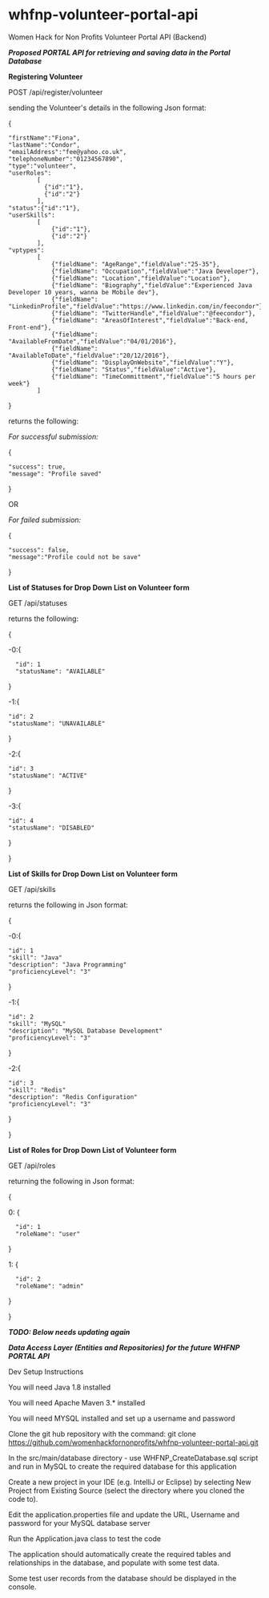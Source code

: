 # whfnp-volunteer-portal-api
Women Hack for Non Profits Volunteer Portal API (Backend)

***Proposed PORTAL API for retrieving and saving data in the Portal Database***

**Registering Volunteer**

POST /api/register/volunteer

sending the Volunteer's details in the following Json format:

{

    "firstName":"Fiona",
    "lastName":"Condor",
    "emailAddress":"fee@yahoo.co.uk",
    "telephoneNumber":"01234567890",
    "type":"volunteer",
    "userRoles":
  			[
              {"id":"1"},
              {"id":"2"}
            ],	
  	"status":{"id":"1"},  
  	"userSkills":
  			[
    			{"id":"1"},
    			{"id":"2"}    
    		],
  	"vptypes":
  			[
    			{"fieldName": "AgeRange","fieldValue":"25-35"},
    			{"fieldName": "Occupation","fieldValue":"Java Developer"},    			
  				{"fieldName": "Location","fieldValue":"Location"},
    			{"fieldName": "Biography","fieldValue":"Experienced Java Developer 10 years, wanna be Mobile dev"},
	   			{"fieldName": "LinkedinProfile","fieldValue":"https://www.linkedin.com/in/feecondor"},
	   			{"fieldName": "TwitterHandle","fieldValue":"@feecondor"},
    			{"fieldName": "AreasOfInterest","fieldValue":"Back-end, Front-end"},
    			{"fieldName": "AvailableFromDate","fieldValue":"04/01/2016"},
    			{"fieldName": "AvailableToDate","fieldValue":"20/12/2016"},
    			{"fieldName": "DisplayOnWebsite","fieldValue":"Y"},
    			{"fieldName": "Status","fieldValue":"Active"},
    			{"fieldName": "TimeCommittment","fieldValue":"5 hours per week"}
  			]
}

returns the following:

*For successful submission:*

{

    "success": true,
    "message": "Profile saved"
}

OR

*For failed submission:*

{

    "success": false,
    "message":"Profile could not be save"
}



**List of Statuses for Drop Down List on Volunteer form**

GET /api/statuses

returns the following:

{

  -0:{
      
      "id": 1
      "statusName": "AVAILABLE"
  }
  
  -1:{
  
    "id": 2
    "statusName": "UNAVAILABLE"
  }
  
  -2:{
  
    "id": 3
    "statusName": "ACTIVE"
  }
  
  -3:{
  
    "id": 4
    "statusName": "DISABLED"
  }
  
}

**List of Skills for Drop Down List on Volunteer form**

GET /api/skills

returns the following in Json format:

{

  -0:{

    "id": 1
    "skill": "Java"
    "description": "Java Programming"
    "proficiencyLevel": "3"
  }

  -1:{

    "id": 2
    "skill": "MySQL"
    "description": "MySQL Database Development"
    "proficiencyLevel": "3"
  }

  -2:{

    "id": 3
    "skill": "Redis"
    "description": "Redis Configuration"
    "proficiencyLevel": "3"
  }

}

**List of Roles for Drop Down List of Volunteer form**

GET /api/roles

returning the following in Json format:

{

  0:  {
  
      "id": 1
      "roleName": "user"
  }

  1:  {
  
      "id": 2
      "roleName": "admin"
  }
  
}



***TODO: Below needs updating again***

*****Data Access Layer (Entities and Repositories) for the future WHFNP PORTAL API*****

Dev Setup Instructions

You will need Java 1.8 installed

You will need Apache Maven 3.*  installed 

You will need MYSQL installed and set up a username and password

Clone the git hub repository with the command: git clone https://github.com/womenhackfornonprofits/whfnp-volunteer-portal-api.git

In the src/main/database directory - use WHFNP_CreateDatabase.sql script and run in MySQL to create the required database for this application

Create a new project in your IDE (e.g. IntelliJ or Eclipse) by selecting New Project from Existing Source (select the directory where you cloned the code to).

Edit the application.properties file and update the URL, Username and password for your MySQL database server

Run the Application.java class to test the code

The application should automatically create the required tables and relationships in the database, and populate with some test data. 

Some test user records from the database should be displayed in the console.





